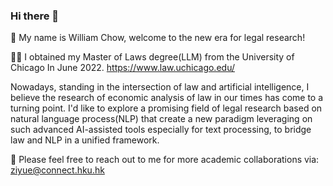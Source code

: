 ### Hi there 👋

🎉 My name is William Chow, welcome to the new era for legal research!

👨‍🎓 I obtained my Master of Laws degree(LLM) from the University of Chicago In June 2022. https://www.law.uchicago.edu/

Nowadays, standing in the intersection of law and artificial intelligence, I believe the research of economic analysis of law in our times has come to a turning point. I'd like to explore a promising field of legal research based on natural language process(NLP) that create a new paradigm leveraging on such advanced AI-assisted tools especially for text processing, to bridge law and NLP in a unified framework.

📩 Please feel free to reach out to me for more academic collaborations via: ziyue@connect.hku.hk


<!--
**WilliamZhou233/WilliamZhou233** is a ✨ _special_ ✨ repository because its `README.md` (this file) appears on your GitHub profile.

Here are some ideas to get you started:

- 🔭 I’m currently working on ...
- 🌱 I’m currently learning ...
- 👯 I’m looking to collaborate on ...
- 🤔 I’m looking for help with ...
- 💬 Ask me about ...
- 📫 How to reach me: ...
- 😄 Pronouns: ...
- ⚡ Fun fact: ...
-->
